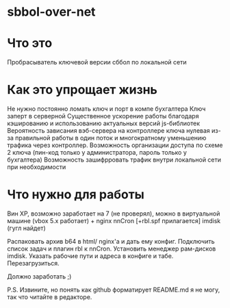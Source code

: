 # sbbol-over-net

# Что это
Пробрасыватель ключевой версии сббол по локальной сети

# Как это упрощает жизнь
Не нужно постоянно ломать ключ и порт в компе бухгалтера
Ключ заперт в серверной
Существенное ускорение работы благодаря кэшированию и использованию актуальных версий js-библиотек
Вероятность зависания вэб-сервера на контроллере ключа нулевая из-за правильной работы в один поток и многократному уменьшению трафика через контроллер.
Возможность организации доступа по схеме 2 ключа (пин-код только у администратора, пароль только у бухгалтера)
Возможность зашифрровать трафик внутри локальной сети при необходимости


# Что нужно для работы
Вин XP, возможно заработает на 7 (не проверял),
можно в виртуальной машине (vbox 5.x работает)
+
nginx
nnCron [+rbl.spf прилагается]
imdisk
(гугл найдет)

Распаковать архив b64 в html/ nginx'a и дать ему конфиг.
Подключить список задач и плагин rbl к nnCron.
Установить менеджер рам-дисков imdisk.
Указать рабочие пути и адреса в конфиге и табе.
Перезагрузиться.

Должно заработать ;)

P.S. Извините, но понять как github форматирует README.md я не могу, так что читайте в редакторе.
